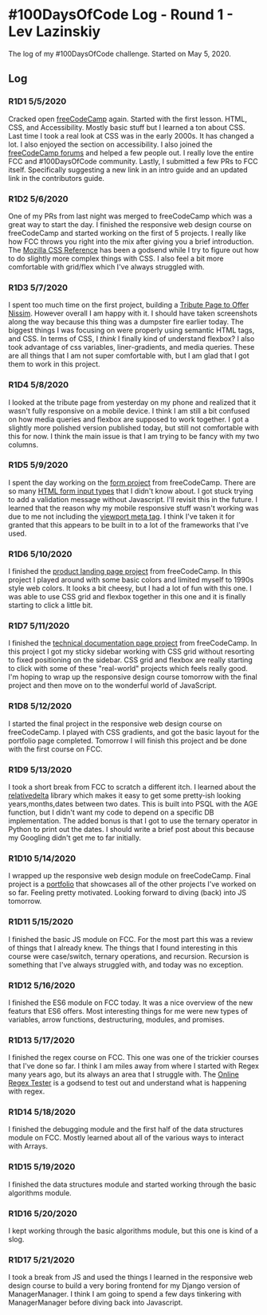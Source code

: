 # #100DaysOfCode Log - Round 1 - Lev Lazinskiy

The log of my #100DaysOfCode challenge. Started on May 5, 2020.

## Log

### R1D1 5/5/2020
Cracked open [freeCodeCamp](https://www.freecodecamp.org/) again. Started with the first lesson. HTML, CSS, and Accessibility. Mostly basic stuff but I learned a ton about CSS. Last time I took a real look at CSS was in the early 2000s. It has changed a lot. I also enjoyed the section on accessibility. I also joined the [freeCodeCamp forums](https://www.freecodecamp.org/forum/) and helped a few people out. I really love the entire FCC and #100DaysOfCode community. Lastly, I submitted a few PRs to FCC itself. Specifically suggesting a new link in an intro guide and an updated link in the contributors guide.

### R1D2 5/6/2020
One of my PRs from last night was merged to freeCodeCamp which was a great way to start the day. I finished the responsive web design course on freeCodeCamp and started working on the first of 5 projects. I really like how FCC throws you right into the mix after giving you a brief introduction. The [Mozilla CSS Reference](https://developer.mozilla.org/en-US/docs/Web/CSS/Reference#Keyword_index) has been a godsend while I try to figure out how to do slightly more complex things with CSS. I also feel a bit more comfortable with grid/flex which I've always struggled with. 

### R1D3 5/7/2020
I spent too much time on the first project, building a [Tribute Page to Offer Nissim](https://levlaz.org/portfolio/tribute/). However overall I am happy with it. I should have taken screenshots along the way because this thing was a dumpster fire earlier today. The biggest things I was focusing on were properly using semantic HTML tags, and CSS. In terms of CSS, I *think* I finally kind of understand flexbox? I also took advantage of css variables, liner-gradients, and media queries. These are all things that I am not super comfortable with, but I am glad that I got them to work in this project. 

### R1D4 5/8/2020
I looked at the tribute page from yesterday on my phone and realized that it wasn't fully responsive on a mobile device. I think I am still a bit confused on how media queries and flexbox are supposed to work together. I got a slightly more polished version published today, but still not comfortable with this for now. I think the main issue is that I am trying to be fancy with my two columns. 

### R1D5 5/9/2020
I spent the day working on the [form project](https://levlaz.org/portfolio/form/) from freeCodeCamp. There are so many [HTML form input types](https://developer.mozilla.org/en-US/docs/Web/HTML/Element/input) that I didn't know about. I got stuck trying to add a validation message without Javascript. I'll revisit this in the future. I learned that the reason why my mobile responsive stuff wasn't working was due to me not including the [viewport meta tag](https://developer.mozilla.org/en-US/docs/Mozilla/Mobile/Viewport_meta_tag). I think I've taken it for granted that this appears to be built in to a lot of the frameworks that I've used. 

### R1D6 5/10/2020
I finished the [product landing page project](https://levlaz.org/portfolio/landing_page/) from freeCodeCamp. In this project I played around with some basic colors and limited myself to 1990s style web colors. It looks a bit cheesy, but I had a lot of fun with this one. I was able to use CSS grid and flexbox together in this one and it is finally starting to click a little bit.

### R1D7 5/11/2020
I finished the [technical documentation page project](https://levlaz.org/portfolio/docs/) from freeCodeCamp. In this project I got my sticky sidebar working with CSS grid without resorting to fixed positioning on the sidebar. CSS grid and flexbox are really starting to click with some of these "real-world" projects which feels really good. I'm hoping to wrap up the responsive design course tomorrow with the final project and then move on to the wonderful world of JavaScript.

### R1D8 5/12/2020
I started the final project in the responsive web design course on freeCodeCamp. I played with CSS gradients, and got the basic layout for the portfolio page completed. Tomorrow I will finish this project and be done with the first course on FCC. 

### R1D9 5/13/2020
I took a short break from FCC to scratch a different itch. I learned about the [relativedelta](https://dateutil.readthedocs.io/en/stable/relativedelta.html) library which makes it easy to get some pretty-ish looking years,months,dates between two dates. This is built into PSQL with the AGE function, but I didn't want my code to depend on a specific DB implementation. The added bonus is that I got to use the ternary operator in Python to print out the dates. I should write a brief post about this because my Googling didn't get me to far initially. 

### R1D10 5/14/2020
I wrapped up the responsive web design module on freeCodeCamp. Final project is a [portfolio](https://levlaz.org/portfolio/) that showcases all of the other projects I've worked on so far. Feeling pretty motivated. Looking forward to diving (back) into JS tomorrow. 

### R1D11 5/15/2020
I finished the basic JS module on FCC. For the most part this was a review of things that I already knew. The things that I found interesting in this course were case/switch, ternary operations, and recursion. Recursion is something that I've always struggled with, and today was no exception. 

### R1D12 5/16/2020
I finished the ES6 module on FCC today. It was a nice overview of the new featurs that ES6 offers. Most interesting things for me were new types of variables, arrow functions, destructuring, modules, and promises. 

### R1D13 5/17/2020 
I finished the regex course on FCC. This one was one of the trickier courses that I've done so far. I think I am miles away from where I started with Regex many years ago, but its always an area that I struggle with. The [Online Regex Tester](https://regex101.com/) is a godsend to test out and understand what is happening with regex. 

### R1D14 5/18/2020
I finished the debugging module and the first half of the data structures module on FCC. Mostly learned about all of the various ways to interact with Arrays. 

### R1D15 5/19/2020
I finished the data structures module and started working through the basic algorithms module.  

### R1D16 5/20/2020
I kept working through the basic algorithms module, but this one is kind of a slog.

### R1D17 5/21/2020
I took a break from JS and used the things I learned in the responsive web design course to build a very boring frontend for my Django version of ManagerManager. I think I am going to spend a few days tinkering with ManagerManager before diving back into Javascript. 
